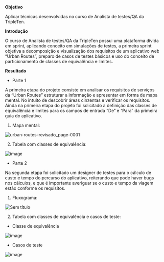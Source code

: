 **Objetivo**

Aplicar técnicas desenvolvidas no curso de Analista de testes/QA da TripleTen.

**Introdução**

O curso de Analista de testes/QA da TripleTen possui uma plataforma dívida em sprint, aplicando conceito em simulações de testes, a primeira sprint objetiva a decomposição e visualização dos requisitos de um aplicativo web “Urban Routes”, preparo de casos de testes básicos e uso do conceito de particionamento de classes de equivalência e limites.
 
**Resultado**

- Parte 1

A primeira etapa do projeto consiste em analisar os requisitos de serviços da “Urban Routes” estruturar a informação e apresentar em forma de mapa mental. No intuito de descobrir áreas cinzentas e verificar os requisitos. Ainda na primeira etapa do projeto foi solicitado a definição das classes de equivalência e limites para os campos de entrada “De” e “Para” da primeira guia do aplicativo.

1.	Mapa mental:

![urban-routes-revisado_page-0001](https://github.com/LucasSaturnino/-Tripleten-Sprint-01/assets/149327395/c534e978-363c-4256-91c8-9a91a4e8ff9b)

2.	Tabela com classes de equivalência:
   
![image](https://github.com/LucasSaturnino/-Tripleten-Sprint-01/assets/149327395/3049e0b4-119a-403d-89b2-401640d3d95c)

- Parte 2

Na segunda etapa foi solicitado um designer de testes para o cálculo de custo e tempo do percurso do aplicativo, reiterando que pode haver bugs nos cálculos, e que é importante averiguar se o custo e tempo da viagem estão conforme os requisitos.

1.	Fluxograma:

![Sem título](https://github.com/LucasSaturnino/-Tripleten-Sprint-01/assets/149327395/86884b86-bcd6-47b3-bbc3-f0c1ecc9ecfd)

2.	Tabela com classes de equivalência e casos de teste:

- Classe de equivalência

![image](https://github.com/LucasSaturnino/-Tripleten-Sprint-01/assets/149327395/144c29ee-b639-442c-a6b4-5c54b96a7907)
 

- Casos de teste

![image](https://github.com/LucasSaturnino/-Tripleten-Sprint-01/assets/149327395/f9c0e8c6-5ebe-41fb-8680-08028ac046fe)


  
  


